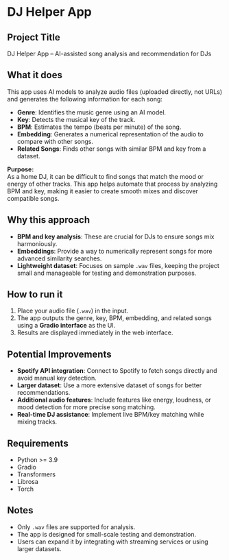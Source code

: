 # DJ Helper App

## Project Title
DJ Helper App – AI-assisted song analysis and recommendation for DJs

## What it does
This app uses AI models to analyze audio files (uploaded directly, not URLs) and generates the following information for each song:

- **Genre**: Identifies the music genre using an AI model.
- **Key**: Detects the musical key of the track.
- **BPM**: Estimates the tempo (beats per minute) of the song.
- **Embedding**: Generates a numerical representation of the audio to compare with other songs.
- **Related Songs**: Finds other songs with similar BPM and key from a dataset.

**Purpose:**  
As a home DJ, it can be difficult to find songs that match the mood or energy of other tracks. This app helps automate that process by analyzing BPM and key, making it easier to create smooth mixes and discover compatible songs.

## Why this approach
- **BPM and key analysis**: These are crucial for DJs to ensure songs mix harmoniously.
- **Embeddings**: Provide a way to numerically represent songs for more advanced similarity searches.
- **Lightweight dataset**: Focuses on sample `.wav` files, keeping the project small and manageable for testing and demonstration purposes.

## How to run it
1. Place your audio file (`.wav`) in the input.
2. The app outputs the genre, key, BPM, embedding, and related songs using a **Gradio interface** as the UI.
3. Results are displayed immediately in the web interface.

## Potential Improvements
- **Spotify API integration**: Connect to Spotify to fetch songs directly and avoid manual key detection.
- **Larger dataset**: Use a more extensive dataset of songs for better recommendations.
- **Additional audio features**: Include features like energy, loudness, or mood detection for more precise song matching.
- **Real-time DJ assistance**: Implement live BPM/key matching while mixing tracks.

## Requirements
- Python >= 3.9  
- Gradio  
- Transformers  
- Librosa  
- Torch  

## Notes
- Only `.wav` files are supported for analysis.
- The app is designed for small-scale testing and demonstration.
- Users can expand it by integrating with streaming services or using larger datasets.
